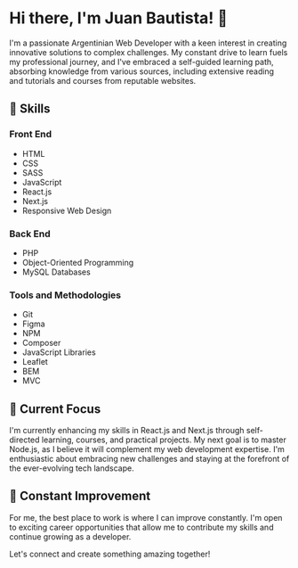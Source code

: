 # Hi there, I'm Juan Bautista! 👋

I'm a passionate Argentinian Web Developer with a keen interest in creating innovative solutions to complex challenges. My constant drive to learn fuels my professional journey, and I've embraced a self-guided learning path, absorbing knowledge from various sources, including extensive reading and tutorials and courses from reputable websites.

## 🔧 Skills

### Front End
- HTML
- CSS
- SASS
- JavaScript
- React.js
- Next.js
- Responsive Web Design

### Back End
- PHP
- Object-Oriented Programming
- MySQL Databases

### Tools and Methodologies
- Git
- Figma
- NPM
- Composer
- JavaScript Libraries
- Leaflet
- BEM
- MVC

## 🚀 Current Focus

I'm currently enhancing my skills in React.js and Next.js through self-directed learning, courses, and practical projects. My next goal is to master Node.js, as I believe it will complement my web development expertise. I'm enthusiastic about embracing new challenges and staying at the forefront of the ever-evolving tech landscape.

## 🌱 Constant Improvement

For me, the best place to work is where I can improve constantly. I'm open to exciting career opportunities that allow me to contribute my skills and continue growing as a developer.

Let's connect and create something amazing together!

<!--
**Shadowy-22/Shadowy-22** is a ✨ _special_ ✨ repository because its `README.md` (this file) appears on your GitHub profile.

Here are some ideas to get you started:

- 🔭 I’m currently working on ...
- 🌱 I’m currently learning ...
- 👯 I’m looking to collaborate on ...
- 🤔 I’m looking for help with ...
- 💬 Ask me about ...
- 📫 How to reach me: ...
- 😄 Pronouns: ...
- ⚡ Fun fact: ...
-->
